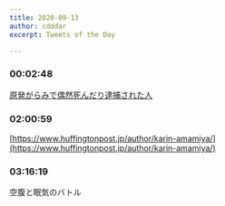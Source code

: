```yaml
---
title: 2020-09-13
author: cdddar
excerpt: Tweets of the Day

---
```


### 00:02:48

[原発がらみで偶然死んだり逮捕された人](https://monobook.org/wiki/%E5%8E%9F%E7%99%BA%E3%81%8C%E3%82%89%E3%81%BF%E3%81%A7%E5%81%B6%E7%84%B6%E6%AD%BB%E3%82%93%E3%81%A0%E3%82%8A%E9%80%AE%E6%8D%95%E3%81%95%E3%82%8C%E3%81%9F%E4%BA%BA)

### 02:00:59

[https://www.huffingtonpost.jp/author/karin-amamiya/](https://www.huffingtonpost.jp/author/karin-amamiya/)

### 03:16:19

空腹と眠気のバトル
